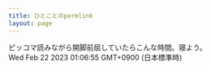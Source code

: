 ```yaml
---
title: ひとことのpermlink
layout: page
---
```

<div class="box" dt="1676995615289">
  ピッコマ読みながら開脚前屈していたらこんな時間。寝よう。
  <div class="content is-small">Wed Feb 22 2023 01:06:55 GMT+0900 (日本標準時)</div>
</div>